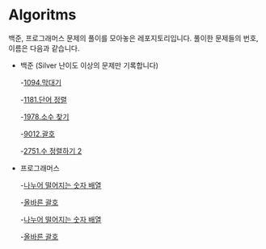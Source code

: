 # Algoritms

백준, 프로그래머스 문제의 풀이를 모아놓은 레포지토리입니다. 풀이한 문제들의 번호, 이름은 다음과 같습니다.

- 백준 (Silver 난이도 이상의 문제만 기록합니다)

  -[1094.막대기](https://www.acmicpc.net/problem/1094)

  -[1181.단어 정렬](https://www.acmicpc.net/problem/1094)
  
  -[1978.소수 찾기](https://www.acmicpc.net/problem/1978)
  
  -[9012.괄호](https://www.acmicpc.net/problem/9012)
  
  -[2751.수 정렬하기 2](https://www.acmicpc.net/problem/2751)
  
- 프로그래머스

  -[나누어 떨어지는 숫자 배열](https://school.programmers.co.kr/learn/courses/30/lessons/12910)

  -[올바른 괄호](https://school.programmers.co.kr/learn/courses/30/lessons/12909)
  
  -[나누어 떨어지는 숫자 배열](https://school.programmers.co.kr/learn/courses/30/lessons/12910)

  -[올바른 괄호](https://school.programmers.co.kr/learn/courses/30/lessons/12909)
  
  
  
  

